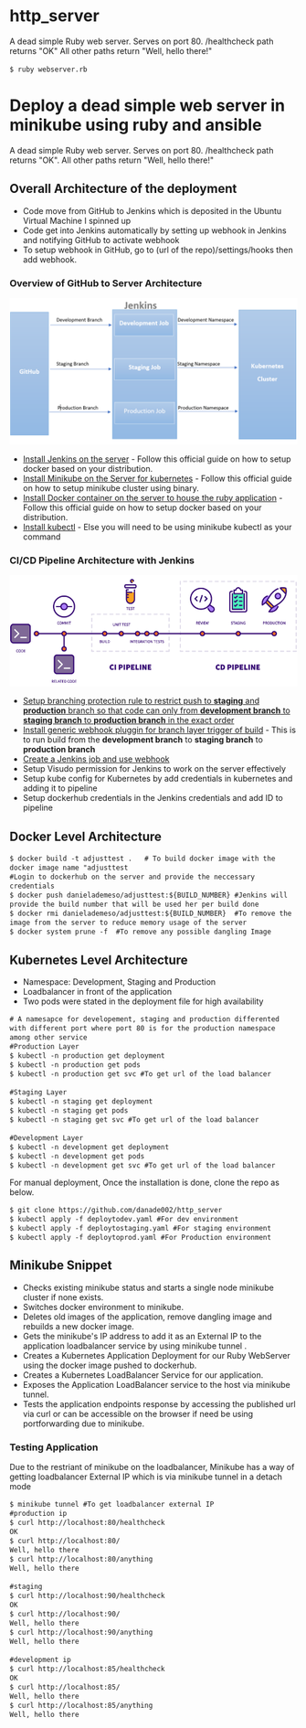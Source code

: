 # http_server
A dead simple Ruby web server.
Serves on port 80.
/healthcheck path returns "OK"
All other paths return "Well, hello there!"

`$ ruby webserver.rb`



# Deploy a dead simple web server in minikube using ruby and ansible
A dead simple Ruby web server.
Serves on port 80.
/healthcheck path returns "OK". All other paths return "Well, hello there!"

## Overall Architecture of the deployment

- Code move from GitHub to Jenkins which is deposited in the Ubuntu Virtual Machine I spinned up
- Code get into Jenkins automatically by setting up webhook in Jenkins and notifying GitHub to activate webhook
- To setup webhook in GitHub, go to (url of the repo)/settings/hooks then add webhook.

### Overview of GitHub to Server Architecture    
 [![Screenshot of store Architecture GitHub to Server](./Architecture/Overall_Architecture.png)](./Architecture/Overall_Architecture.png) 
 
 - [Install Jenkins on the server](https://docs.docker.com/engine/install/) - Follow this official guide on how to setup docker based on your distribution. 
 - [Install Minikube on the Server for kubernetes](https://minikube.sigs.k8s.io/docs/start/#binary-download) - Follow this official guide on how to setup minikube cluster using binary.
 - [Install Docker container on the server to house the ruby application](https://docs.docker.com/engine/install/) - Follow this official guide on how to setup docker based on your distribution. 
 - [Install kubectl](https://kubernetes.io/docs/tasks/tools/install-kubectl/) - Else you will need to be using minikube kubectl as your command 

### CI/CD Pipeline Architecture with Jenkins
 
 [![Screenshot of CI/CD pipeline](./Architecture/CI_CD_Pipeline.png)](./Architecture/CI_CD_Pipeline.png) 
 
 - [Setup branching protection rule  to restrict push to **staging** and **production** branch so that code can only from **development branch** to **staging branch** to **production branch** in the exact order](https://github.com/danade002/http_server/settings/branch_protection_rules/new)
 - [Install generic webhook pluggin for branch layer trigger of build](https://plugins.jenkins.io/generic-webhook-trigger/) - This is to run build from the **development branch** to **staging branch** to **production branch** 
 - [Create a Jenkins job and use webhook](https://plugins.jenkins.io/generic-webhook-trigger/)
 - Setup Visudo permission for Jenkins to work on the server effectively
 - Setup kube config for Kubernetes by add credentials in kubernetes and adding it to pipeline 
 - Setup dockerhub credentials in the Jenkins credentials and add ID to pipeline
 
## Docker Level Architecture
```
$ docker build -t adjusttest .   # To build docker image with the docker image name "adjusttest 
#Login to dockerhub on the server and provide the neccessary credentials
$ docker push danielademeso/adjusttest:${BUILD_NUMBER} #Jenkins will provide the build number that will be used her per build done
$ docker rmi danielademeso/adjusttest:${BUILD_NUMBER}  #To remove the image from the server to reduce memory usage of the server
$ docker system prune -f  #To remove any possible dangling Image 
```

## Kubernetes Level Architecture
- Namespace: Development, Staging and Production
- Loadbalancer in front of the application
- Two pods were stated in the deployment file for high availability

```
# A namesapce for developement, staging and production differented with different port where port 80 is for the production namespace among other service
#Production Layer
$ kubectl -n production get deployment
$ kubectl -n production get pods
$ kubectl -n production get svc #To get url of the load balancer 

#Staging Layer
$ kubectl -n staging get deployment
$ kubectl -n staging get pods
$ kubectl -n staging get svc #To get url of the load balancer

#Development Layer
$ kubectl -n development get deployment
$ kubectl -n development get pods
$ kubectl -n development get svc #To get url of the load balancer
```

For manual deployment, Once the installation is done, clone the repo as below.  
```
$ git clone https://github.com/danade002/http_server
$ kubectl apply -f deploytodev.yaml #For dev environment
$ kubectl apply -f deploytostaging.yaml #For staging environment
$ kubectl apply -f deploytoprod.yaml #For Production environment
```

## Minikube Snippet
 - Checks existing minikube status and starts a single node minikube cluster if none exists.
 - Switches docker environment to minikube.
 - Deletes old images of the application, remove dangling image and rebuilds a new docker image.
 - Gets the minikube's IP address to add it as an External IP to the application loadbalancer service by using minikube tunnel .
 - Creates a Kubernetes Application Deployment for our Ruby WebServer using the docker image pushed to dockerhub.
 - Creates a Kubernetes LoadBalancer Service for our application.
 - Exposes the Application LoadBalancer service to the host via minikube tunnel.
 - Tests the application endpoints response by accessing the published url via curl or can be accessible on the browser if need be using portforwarding due to minikube.


### Testing Application
Due to the restriant of minikube on the loadbalancer,
Minikube has a way of getting loadbalancer External IP which is via minikube tunnel in a detach mode
```
$ minikube tunnel #To get loadbalancer external IP
#production ip
$ curl http://localhost:80/healthcheck
OK 
$ curl http://localhost:80/
Well, hello there 
$ curl http://localhost:80/anything
Well, hello there 

#staging
$ curl http://localhost:90/healthcheck
OK 
$ curl http://localhost:90/
Well, hello there 
$ curl http://localhost:90/anything
Well, hello there

#development ip
$ curl http://localhost:85/healthcheck
OK 
$ curl http://localhost:85/
Well, hello there 
$ curl http://localhost:85/anything
Well, hello there 
```
